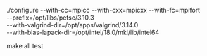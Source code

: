 ./configure --with-cc=mpicc --with-cxx=mpicxx --with-fc=mpifort \
--prefix=/opt/libs/petsc/3.10.3 \
 --with-valgrind-dir=/opt/apps/valgrind/3.14.0 \
 --with-blas-lapack-dir=/opt/intel/18.0/mkl/lib/intel64 
 
 make all test 
